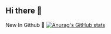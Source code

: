## Hi there 👋

New In Github 🫥
[![Anurag's GitHub stats](https://github-readme-stats.vercel.app/api?username=syc0000000)](https://github.com/anuraghazra/github-readme-stats)
